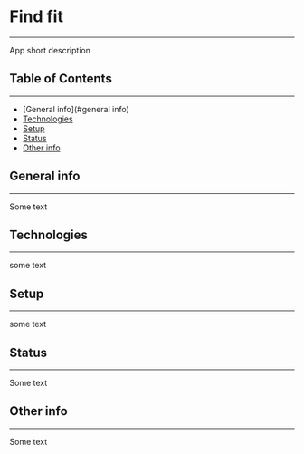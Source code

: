 # Find fit

---

App short description

## Table of Contents

---

- [General info](#general info)
- [Technologies](#technologies)
- [Setup](#setup)
- [Status](#status)
- [Other info](#other-info)

## General info

---

Some text

## Technologies

---

some text

## Setup

---

some text

## Status

---

Some text

## Other info

---

Some text
